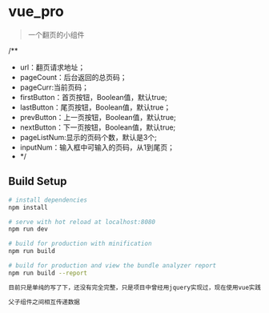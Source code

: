 # vue_pro

>一个翻页的小组件

/**
  * url：翻页请求地址；
  *	pageCount：后台返回的总页码；
  * pageCurr:当前页码；
  * firstButton：首页按钮，Boolean值，默认true;
  *	lastButton：尾页按钮，Boolean值，默认true；
  * prevButton：上一页按钮，Boolean值，默认true;
  * nextButton：下一页按钮，Boolean值，默认true;
  * pageListNum:显示的页码个数，默认是3个;
  * inputNum：输入框中可输入的页码，从1到尾页；
 * */ 

## Build Setup

``` bash
# install dependencies
npm install

# serve with hot reload at localhost:8080
npm run dev

# build for production with minification
npm run build

# build for production and view the bundle analyzer report
npm run build --report

目前只是单纯的写了下，还没有完全完整，只是项目中曾经用jquery实现过，现在使用vue实践一遍！ 

父子组件之间相互传递数据